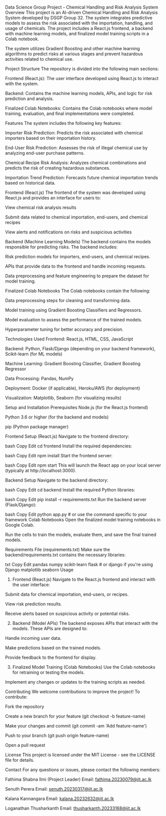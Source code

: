 Data Science Group Project - Chemical Handling and Risk Analysis System
Overview
This project is an AI-driven Chemical Handling and Risk Analysis System developed by DSGP Group 32. The system integrates predictive models to assess the risk associated with the importation, handling, and usage of chemicals. The project includes a React.js frontend, a backend with machine learning models, and finalized model training scripts in a Colab notebook.

The system utilizes Gradient Boosting and other machine learning algorithms to predict risks at various stages and prevent hazardous activities related to chemical use.

Project Structure
The repository is divided into the following main sections:

Frontend (React.js): The user interface developed using React.js to interact with the system.

Backend: Contains the machine learning models, APIs, and logic for risk prediction and analysis.

Finalized Colab Notebooks: Contains the Colab notebooks where model training, evaluation, and final implementations were completed.

Features
The system includes the following key features:

Importer Risk Prediction: Predicts the risk associated with chemical importers based on their importation history.

End-User Risk Prediction: Assesses the risk of illegal chemical use by analyzing end-user purchase patterns.

Chemical Recipe Risk Analysis: Analyzes chemical combinations and predicts the risk of creating hazardous substances.

Importation Trend Prediction: Forecasts future chemical importation trends based on historical data.

Frontend (React.js)
The frontend of the system was developed using React.js and provides an interface for users to:

View chemical risk analysis results

Submit data related to chemical importation, end-users, and chemical recipes

View alerts and notifications on risks and suspicious activities

Backend (Machine Learning Models)
The backend contains the models responsible for predicting risks. The backend includes:

Risk prediction models for importers, end-users, and chemical recipes.

APIs that provide data to the frontend and handle incoming requests.

Data preprocessing and feature engineering to prepare the dataset for model training.

Finalized Colab Notebooks
The Colab notebooks contain the following:

Data preprocessing steps for cleaning and transforming data.

Model training using Gradient Boosting Classifiers and Regressors.

Model evaluation to assess the performance of the trained models.

Hyperparameter tuning for better accuracy and precision.

Technologies Used
Frontend: React.js, HTML, CSS, JavaScript

Backend: Python, Flask/Django (depending on your backend framework), Scikit-learn (for ML models)

Machine Learning: Gradient Boosting Classifier, Gradient Boosting Regressor

Data Processing: Pandas, NumPy

Deployment: Docker (if applicable), Heroku/AWS (for deployment)

Visualization: Matplotlib, Seaborn (for visualizing results)

Setup and Installation
Prerequisites
Node.js (for the React.js frontend)

Python 3.6 or higher (for the backend and models)

pip (Python package manager)

Frontend Setup (React.js)
Navigate to the frontend directory:

bash
Copy
Edit
cd frontend
Install the required dependencies:

bash
Copy
Edit
npm install
Start the frontend server:

bash
Copy
Edit
npm start
This will launch the React app on your local server (typically at http://localhost:3000).

Backend Setup
Navigate to the backend directory:

bash
Copy
Edit
cd backend
Install the required Python libraries:

bash
Copy
Edit
pip install -r requirements.txt
Run the backend server (Flask/Django):

bash
Copy
Edit
python app.py  # or use the command specific to your framework
Colab Notebooks
Open the finalized model training notebooks in Google Colab.

Run the cells to train the models, evaluate them, and save the final trained models.

Requirements File (requirements.txt)
Make sure the backend/requirements.txt contains the necessary libraries:

txt
Copy
Edit
pandas
numpy
scikit-learn
flask  # or django if you're using Django
matplotlib
seaborn
Usage
1. Frontend (React.js)
Navigate to the React.js frontend and interact with the user interface:

Submit data for chemical importation, end-users, or recipes.

View risk prediction results.

Receive alerts based on suspicious activity or potential risks.

2. Backend (Model APIs)
The backend exposes APIs that interact with the models. These APIs are designed to:

Handle incoming user data.

Make predictions based on the trained models.

Provide feedback to the frontend for display.

3. Finalized Model Training (Colab Notebooks)
Use the Colab notebooks for retraining or testing the models.

Implement any changes or updates to the training scripts as needed.

Contributing
We welcome contributions to improve the project! To contribute:

Fork the repository

Create a new branch for your feature (git checkout -b feature-name)

Make your changes and commit (git commit -am 'Add feature-name')

Push to your branch (git push origin feature-name)

Open a pull request

License
This project is licensed under the MIT License - see the LICENSE file for details.

Contact
For any questions or issues, please contact the following members:

Fathima Shabna Ilmi (Project Leader)
Email: fathima.20230079@iit.ac.lk

Senuth Perera
Email: senuth.20230317@iit.ac.lk

Kalana Kannangara
Email: kalana.20232632@iit.ac.lk

Loganathan Thusharkanth
Email: thusharkanth.20233168@iit.ac.lk
